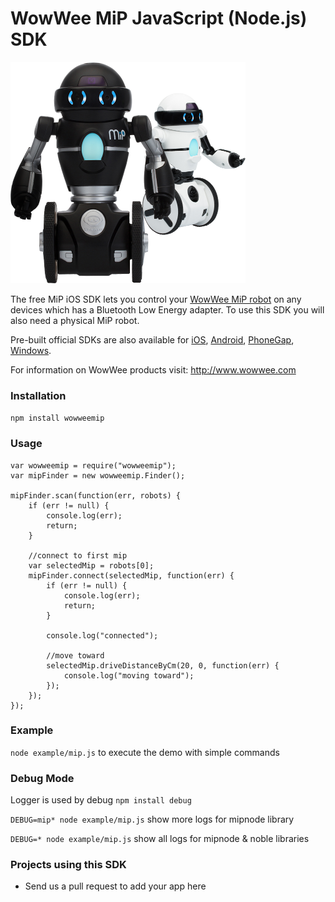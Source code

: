 WowWee MiP JavaScript (Node.js) SDK
================================

![](images/mip.png)

The free MiP iOS SDK lets you control your [WowWee MiP robot](www.meetmip.com) on any devices which has a Bluetooth Low Energy adapter. To use this SDK you will also need a physical MiP robot.

Pre-built official SDKs are also available for 
[iOS](https://github.com/WowWeeLabs/MiP-iOS-SDK), 
[Android](https://github.com/WowWeeLabs/MiP-Android-SDK), 
[PhoneGap](https://github.com/WowWeeLabs/MiP-PhoneGap-SDK), [Windows](https://github.com/WowWeeLabs/MiP-Windows-SDK.git).

For information on WowWee products visit: <http://www.wowwee.com>

### Installation
`npm install wowweemip`

### Usage
```
var wowweemip = require("wowweemip");
var mipFinder = new wowweemip.Finder();

mipFinder.scan(function(err, robots) {
	if (err != null) {
		console.log(err);
		return;
	}
	
	//connect to first mip
	var selectedMip = robots[0];
	mipFinder.connect(selectedMip, function(err) {
		if (err != null) {
			console.log(err);
			return;
		}
		
		console.log("connected");
		
		//move toward
		selectedMip.driveDistanceByCm(20, 0, function(err) {
			console.log("moving toward");
		});
	});
});
```

### Example
`node example/mip.js` to execute the demo with simple commands

### Debug Mode
Logger is used by debug `npm install debug`

`DEBUG=mip* node example/mip.js` show more logs for mipnode library

`DEBUG=* node example/mip.js` show all logs for mipnode & noble libraries

### Projects using this SDK
* Send us a pull request to add your app here

